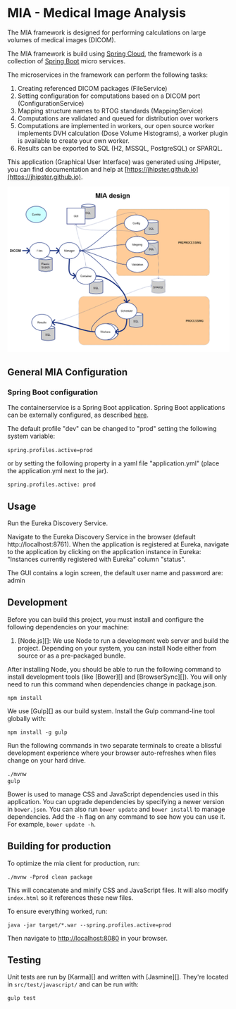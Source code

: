 # MIA - Medical Image Analysis

The MIA framework is designed for performing calculations on large volumes of medical images (DICOM). 

The MIA framework is build using [Spring Cloud](http://projects.spring.io/spring-cloud/), the framework is a collection of [Spring Boot](http://projects.spring.io/spring-boot/) micro services.

The microservices in the framework can perform the following tasks:

1. Creating referenced DICOM packages (FileService)
2. Setting configuration for computations based on a DICOM port (ConfigurationService)
3. Mapping structure names to RTOG standards (MappingService)
4. Computations are validated and queued for distribution over workers
5. Computations are implemented in workers, our open source worker implements DVH calculation (Dose Volume Histograms), a worker plugin is available to create your own worker.
6. Results can be exported to SQL (H2, MSSQL, PostgreSQL) or SPARQL.


This application (Graphical User Interface) was generated using JHipster, you can find documentation and help at [https://jhipster.github.io](https://jhipster.github.io).

![MIA Design](src\main\resources\static\img\miadesign201605.png)





## General MIA Configuration ##

### Spring Boot configuration ###

The containerservice is a Spring Boot application. Spring Boot applications can be  externally configured, as described [here](http://docs.spring.io/spring-boot/docs/current/reference/html/boot-features-external-config.html).


The default profile "dev" can be changed to "prod" setting the following system variable:


`spring.profiles.active=prod`

or by setting the following property in a yaml file "application.yml" (place the application.yml next to the jar).



    spring.profiles.active: prod





## Usage ##

Run the Eureka Discovery Service.

Navigate to the Eureka Discovery Service in the browser (default http://localhost:8761). When the application is registered at Eureka, navigate to the application by clicking on the application instance in Eureka: "Instances currently registered with Eureka" column "status". 

The GUI contains a login screen, the default user name and password are: admin














## Development

Before you can build this project, you must install and configure the following dependencies on your machine:

1. [Node.js][]: We use Node to run a development web server and build the project.
   Depending on your system, you can install Node either from source or as a pre-packaged bundle.

After installing Node, you should be able to run the following command to install development tools (like
[Bower][] and [BrowserSync][]). You will only need to run this command when dependencies change in package.json.

    npm install

We use [Gulp][] as our build system. Install the Gulp command-line tool globally with:

    npm install -g gulp

Run the following commands in two separate terminals to create a blissful development experience where your browser
auto-refreshes when files change on your hard drive.

    ./mvnw
    gulp

Bower is used to manage CSS and JavaScript dependencies used in this application. You can upgrade dependencies by
specifying a newer version in `bower.json`. You can also run `bower update` and `bower install` to manage dependencies.
Add the `-h` flag on any command to see how you can use it. For example, `bower update -h`.


## Building for production

To optimize the mia client for production, run:

    ./mvnw -Pprod clean package

This will concatenate and minify CSS and JavaScript files. It will also modify `index.html` so it references
these new files.

To ensure everything worked, run:

    java -jar target/*.war --spring.profiles.active=prod

Then navigate to [http://localhost:8080](http://localhost:8080) in your browser.

## Testing

Unit tests are run by [Karma][] and written with [Jasmine][]. They're located in `src/test/javascript/` and can be run with:

    gulp test

